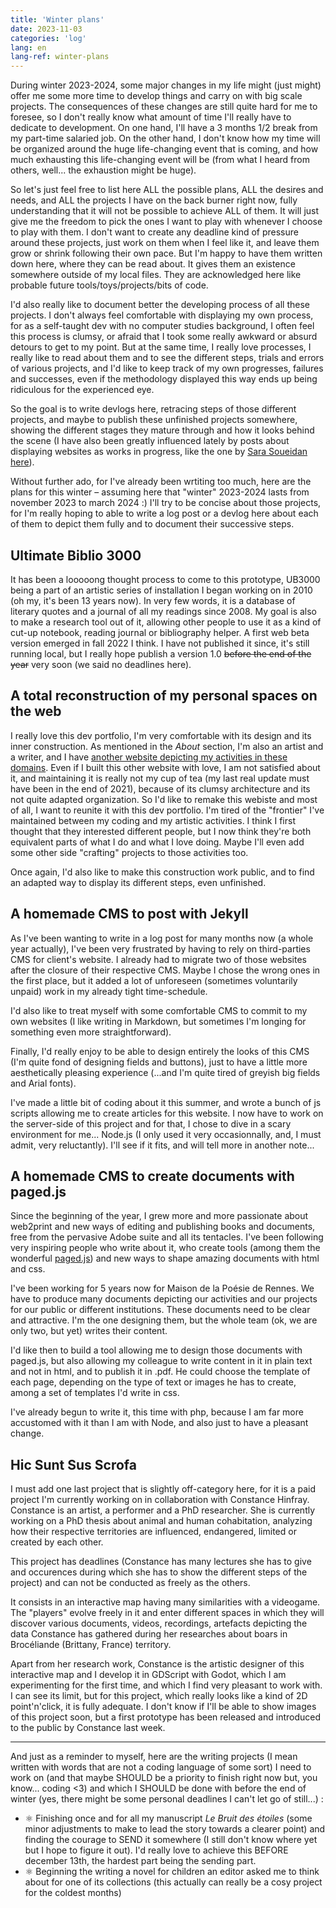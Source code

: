 ```yaml
---
title: 'Winter plans'
date: 2023-11-03
categories: 'log'
lang: en
lang-ref: winter-plans
---
```

During winter 2023-2024, some major changes in my life might (just might) offer me some more time to develop things and carry on with big scale projects. The consequences of these changes are still quite hard for me to foresee, so I don't really know what amount of time I'll really have to dedicate to development. On one hand, I'll have a 3 months 1/2 break from my part-time salaried job. On the other hand, I don't know how my time will be organized around the huge life-changing event that is coming, and how much exhausting this life-changing event will be (from what I heard from others, well... the exhaustion might be huge).

So let's just feel free to list here ALL the possible plans, ALL the desires and needs, and ALL the projects I have on the back burner right now, fully understanding that it will not be possible to achieve ALL of them. It will just give me the freedom to pick the ones I want to play with whenever I choose to play with them. I don't want to create any deadline kind of pressure around these projects, just work on them when I feel like it, and leave them grow or shrink following their own pace. But I'm happy to have them written down here, where they can be read about. It gives them an existence somewhere outside of my local files. They are acknowledged here like probable future tools/toys/projects/bits of code.

I'd also really like to document better the developing process of all these projects. I don't always feel comfortable with displaying my own process, for as a self-taught dev with no computer studies background, I often feel this process is clumsy, or afraid that I took some really awkward or absurd detours to get to my point. But at the same time, I really love processes, I really like to read about them and to see the different steps, trials and errors of various projects, and I'd like to keep track of my own progresses, failures and successes, even if the methodology displayed this way ends up being ridiculous for the experienced eye. 

So the goal is to write devlogs here, retracing steps of those different projects, and maybe to publish these unfinished projects somewhere, showing the different stages they mature through and how it looks behind the scene (I have also been greatly influenced lately by posts about displaying websites as works in progress, like the one by [Sara Soueidan here](https://www.sarasoueidan.com/blog/redesign/)).

Without further ado, for I've already been wrtiting too much, here are the plans for this winter – assuming here that "winter" 2023-2024 lasts from november 2023 to march 2024 :) I'll try to be concise about those projects, for I'm really hoping to able to write a log post or a devlog here about each of them to depict them fully and to document their successive steps.

## Ultimate Biblio 3000
It has been a looooong thought process to come to this prototype, UB3000 being a part of an artistic series of installation I began working on in 2010 (oh my, it's been 13 years now). In very few words, it is a database of literary quotes and a journal of all my readings since 2008. My goal is also to make a research tool out of it, allowing other people to use it as a kind of cut-up notebook, reading journal or bibliography helper. A first web beta version emerged in fall 2022 I think. I have not published it since, it's still running local, but I really hope publish a version 1.0 <s>before the end of the year</s> very soon (we said no deadlines here).

## A total reconstruction of my personal spaces on the web 
I really love this dev portfolio, I'm very comfortable with its design and its inner construction. As mentioned in the *About* section, I'm also an artist and a writer, and I have [another website depicting my activities in these domains](http://luciedesaubliaux.fr/). Even if I built this other website with love, I am not satisfied about it, and maintaining it is really not my cup of tea (my last real update must have been in the end of 2021), because of its clumsy architecture and its not quite adapted organization. So I'd like to remake this webiste and most of all, I want to reunite it with this dev portfolio. I'm tired of the "frontier" I've maintained between my coding and my artistic activities. I think I first thought that they interested different people, but I now think they're both equivalent parts of what I do and what I love doing. Maybe I'll even add some other side "crafting" projects to those activities too. 

Once again, I'd also like to make this construction work public, and to find an adapted way to display its different steps, even unfinished.

## A homemade CMS to post with Jekyll
As I've been wanting to write in a log post for many months now (a whole year actually), I've been very frustrated by having to rely on third-parties CMS for client's website. I already had to migrate two of those websites after the closure of their respective CMS. Maybe I chose the wrong ones in the first place, but it added a lot of unforeseen (sometimes voluntarily unpaid) work in my already tight time-schedule. 

I'd also like to treat myself with some comfortable CMS to commit to my own websites (I like writing in Markdown, but sometimes I'm longing for something even more straightforward). 

Finally, I'd really enjoy to be able to design entirely the looks of this CMS (I'm quite fond of designing fields and buttons), just to have a little more aesthetically pleasing experience (...and I'm quite tired of greyish big fields and Arial fonts). 

I've made a little bit of coding about it this summer, and wrote a bunch of js scripts allowing me to create articles for this website. I now have to work on the server-side of this project and for that, I chose to dive in a scary environment for me... Node.js (I only used it very occasionnally, and, I must admit, very reluctantly). I'll see if it fits, and will tell more in another note...

## A homemade CMS to create documents with paged.js
Since the beginning of the year, I grew more and more passionate about web2print and new ways of editing and publishing books and documents, free from the pervasive Adobe suite and all its tentacles. I've been following very inspiring people who write about it, who create tools (among them the wonderful [paged.js](https://pagedjs.org/)) and new ways to shape amazing documents with html and css.

I've been working for 5 years now for Maison de la Poésie de Rennes. We have to produce many documents depicting our activities and our projects for our public or different institutions. These documents need to be clear and attractive. I'm the one designing them, but the whole team (ok, we are only two, but yet) writes their content. 

I'd like then to build a tool allowing me to design those documents with paged.js, but also allowing my colleague to write content in it in plain text and not in html, and to publish it in .pdf. He could choose the template of each page, depending on the type of text or images he has to create, among a set of templates I'd write in css.

I've already begun to write it, this time with php, because I am far  more accustomed with it than I am with Node, and also just to have a pleasant change.

## Hic Sunt Sus Scrofa
I must add one last project that is slightly off-category here, for it is a paid project I'm currently working on in collaboration with Constance Hinfray. Constance is an artist, a performer and a PhD researcher. She is currently working on a PhD thesis about animal and human cohabitation, analyzing how their respective territories are influenced, endangered, limited or created by each other.

This project has deadlines (Constance has many lectures she has to give and occurences during which she has to show the different steps of the project) and can not be conducted as freely as the others. 

It consists in an interactive map having many similarities with a videogame. The "players" evolve freely in it and enter different spaces in which they will discover various documents, videos, recordings, artefacts depicting the data Constance has gathered during her researches about boars in Brocéliande (Brittany, France) territory.

Apart from her research work, Constance is the artistic designer of this interactive map and I develop it in GDScript with Godot, which I am experimenting for the first time, and which I find very pleasant to work with. I can see its limit, but for this project, which really looks like a kind of 2D point'n'click, it is fully adequate. I don't know if I'll be able to show images of this project soon, but a first prototype has been released and introduced to the public by Constance last week.

---
And just as a reminder to myself, here are the writing projects (I mean written with words that are not a coding language of some sort) I need to work on (and that maybe SHOULD be a priority to finish right now but, you know... coding <3) and which I SHOULD be done with before the end of winter (yes, there might be some personal deadlines I can't let go of still...) :

- ⚛ Finishing once and for all my manuscript *Le Bruit des étoiles* (some minor adjustments to make to lead the story towards a clearer point) and finding the courage to SEND it somewhere (I still don't know where yet but I hope to figure it out). I'd really love to achieve this BEFORE december 13th, the hardest part being the sending part.
- ⚛ Beginning the writing a novel for children an editor asked me to think about for one of its collections (this actually can really be a cosy project for the coldest months)